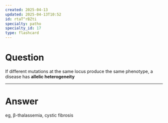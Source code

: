 ```yaml
---
created: 2025-04-13
updated: 2025-04-13T10:52
id: rtaT^rBZti
specialty: patho
specialty_id: 17
type: flashcard
---
```


# Question
If different mutations at the same locus produce the same phenotype, a disease has **allelic heterogeneity**

---

# Answer
eg, β-thalassemia, cystic fibrosis